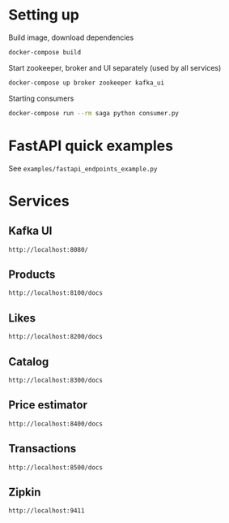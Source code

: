 # Setting up
Build image, download dependencies
```bash
docker-compose build
```

Start zookeeper, broker and UI separately (used by all services)
```bash
docker-compose up broker zookeeper kafka_ui
```

Starting consumers
```bash
docker-compose run --rm saga python consumer.py
```

# FastAPI quick examples
See `examples/fastapi_endpoints_example.py`

# Services
## Kafka UI
`http://localhost:8080/`

## Products
`http://localhost:8100/docs`

## Likes
`http://localhost:8200/docs`

## Catalog
`http://localhost:8300/docs`

## Price estimator
`http://localhost:8400/docs`

## Transactions
`http://localhost:8500/docs`

## Zipkin
`http://localhost:9411`
